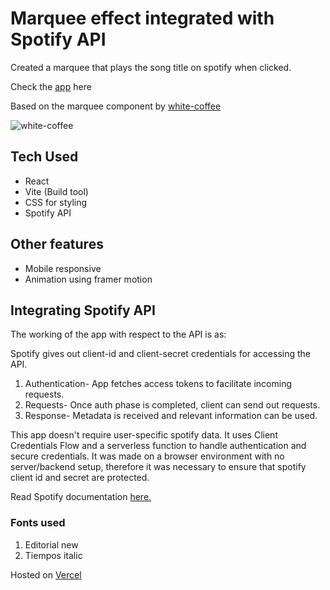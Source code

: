 # Marquee effect integrated with Spotify API

Created a marquee that plays the song title on spotify when clicked.

Check the [app](https://marquee-effect-nine.vercel.app/) here

Based on the marquee component by [white-coffee](https://white-coffee.com/)

![white-coffee](https://github.com/user-attachments/assets/1b725970-8ae0-4f51-9de7-90c1e43a0c3a)

## Tech Used
- React
- Vite (Build tool)
- CSS for styling
- Spotify API

## Other features 
- Mobile responsive
- Animation using framer motion

## Integrating Spotify API
The working of the app with respect to the API is as:

Spotify gives out client-id and client-secret credentials for accessing the API.
1. Authentication- App fetches access tokens to facilitate incoming requests.
2. Requests- Once auth phase is completed, client can send out requests.
3. Response- Metadata is received and relevant information can be used.

This app doesn't require user-specific spotify data. It uses Client Credentials Flow and a serverless function to handle authentication and secure credentials. It was made on a browser environment with no server/backend setup, therefore it was necessary to ensure that spotify client id and secret are protected.

Read Spotify documentation [here.](https://developer.spotify.com/documentation/web-api)

### Fonts used

1. Editorial new
2. Tiempos italic

Hosted on [Vercel](https://vercel.com)

